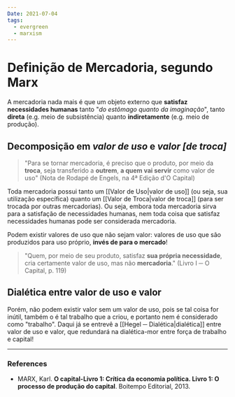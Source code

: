 ```yaml
---
Date: 2021-07-04
tags:
  - evergreen
  - marxism
---
```

# Definição de Mercadoria, segundo Marx
A mercadoria nada mais é que um objeto externo que **satisfaz necessidades humanas** tanto "*do estômago quanto da imaginação*", tanto **direta** (e.g. meio de subsistência) quanto **indiretamente** (e.g. meio de produção). 

## Decomposição em *valor de uso* e *valor \[de troca\]*
> "Para se tornar mercadoria, é preciso que o produto, por meio da **troca**, seja transferido a **outrem**, **a quem vai servir** como valor de uso" (Nota de Rodapé de Engels, na 4ª Edição d'O Capital)

Toda mercadoria possui tanto um [[Valor de Uso|valor de uso]] (ou seja, sua utilização específica) quanto um [[Valor de Troca|valor de troca]] (para ser trocada por outras mercadorias). Ou seja, embora toda mercadoria sirva para a satisfação de necessidades humanas, nem toda coisa que satisfaz necessidades humanas pode ser considerada mercadoria.

Podem existir valores de uso que não sejam valor: valores de uso que são produzidos para uso próprio, **invés de para o mercado**! 
> "Quem, por meio de seu produto, satisfaz **sua própria necessidade**, cria certamente valor de uso, mas não **mercadoria**." (Livro I ─ O Capital, p. 119)

## Dialética entre valor de uso e valor
Porém, não podem existir valor sem um valor de uso, pois se tal coisa for inútil, também o é tal trabalho que a criou, e portanto nem é considerado como "trabalho". Daqui já se entrevê a [[Hegel ─ Dialética|dialética]] entre valor de uso e valor, que redundará na dialética-mor entre força de trabalho e capital! 

---
### References
- MARX, Karl. **O capital-Livro 1: Crítica da economia política. Livro 1: O processo de produção do capital**. Boitempo Editorial, 2013.